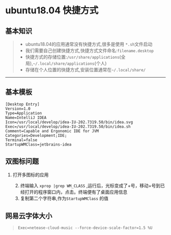 # ubuntu18.04 快捷方式

## 基本知识

> * ubuntu18.04的应用通常没有快捷方式,很多是使用 `*.sh`文件启动
> * 我们需要自己创建快捷方式,快捷方式文件命名:`filename.desktop`
> * 快捷方式的存储位置:`/usr/share/applications`(全局),`~/.local/share/applications`(个人)
> * 存储在个人位置的快捷方式,安装位置通常在`~/.local/share/`

---

## 基本模板

```Shell
[Desktop Entry]
Version=1.0
Type=Application
Name=IntelliJ IDEA
Icon=/usr/local/develop/idea-IU-202.7319.50/bin/idea.svg
Exec=/usr/local/develop/idea-IU-202.7319.50/bin/idea.sh
Comment=Capable and Ergonomic IDE for JVM
Categories=Development;IDE;
Terminal=false
StartupWMClass=jetbrains-idea
```

## 双图标问题

1. 打开多图标的应用

 	2. 终端输入 `xprop |grep WM_CLASS` ,运行后，光标变成了+号，移动+号到已经打开的程序窗口内，点击。终端便有了桌面应用信息
 	3. 复制第二个字符串,作为`StartupWMClass` 的值

## 网易云字体大小

> `Exec=netease-cloud-music --force-device-scale-factor=1.5 %U`